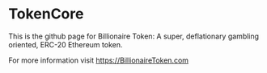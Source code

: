 # TokenCore

This is the github page for Billionaire Token: A super, deflationary gambling oriented, ERC-20 Ethereum token.

For more information visit https://BillionaireToken.com
